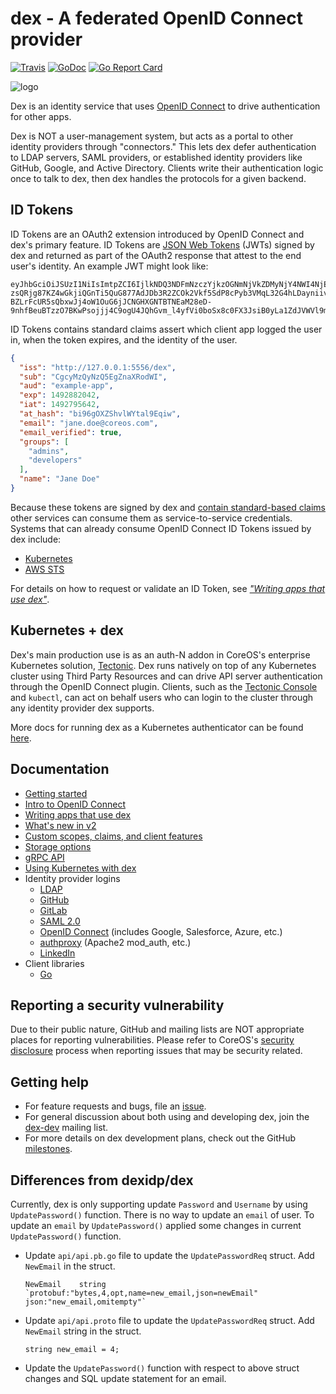 # dex - A federated OpenID Connect provider

[![Travis](https://api.travis-ci.org/coreos/dex.svg)](https://travis-ci.org/coreos/dex)
[![GoDoc](https://godoc.org/github.com/coreos/dex?status.svg)](https://godoc.org/github.com/coreos/dex)
[![Go Report Card](https://goreportcard.com/badge/github.com/coreos/dex)](https://goreportcard.com/report/github.com/coreos/dex)

![logo](Documentation/logos/dex-horizontal-color.png)

Dex is an identity service that uses [OpenID Connect][openid-connect] to drive authentication for other apps.

Dex is NOT a user-management system, but acts as a portal to other identity providers through "connectors." This lets dex defer authentication to LDAP servers, SAML providers, or established identity providers like GitHub, Google, and Active Directory. Clients write their authentication logic once to talk to dex, then dex handles the protocols for a given backend.

## ID Tokens

ID Tokens are an OAuth2 extension introduced by OpenID Connect and dex's primary feature. ID Tokens are [JSON Web Tokens][jwt-io] (JWTs) signed by dex and returned as part of the OAuth2 response that attest to the end user's identity. An example JWT might look like:

```
eyJhbGciOiJSUzI1NiIsImtpZCI6IjlkNDQ3NDFmNzczYjkzOGNmNjVkZDMyNjY4NWI4NjE4MGMzMjRkOTkifQ.eyJpc3MiOiJodHRwOi8vMTI3LjAuMC4xOjU1NTYvZGV4Iiwic3ViIjoiQ2djeU16UXlOelE1RWdabmFYUm9kV0kiLCJhdWQiOiJleGFtcGxlLWFwcCIsImV4cCI6MTQ5Mjg4MjA0MiwiaWF0IjoxNDkyNzk1NjQyLCJhdF9oYXNoIjoiYmk5NmdPWFpTaHZsV1l0YWw5RXFpdyIsImVtYWlsIjoiZXJpYy5jaGlhbmdAY29yZW9zLmNvbSIsImVtYWlsX3ZlcmlmaWVkIjp0cnVlLCJncm91cHMiOlsiYWRtaW5zIiwiZGV2ZWxvcGVycyJdLCJuYW1lIjoiRXJpYyBDaGlhbmcifQ.OhROPq_0eP-zsQRjg87KZ4wGkjiQGnTi5QuG877AdJDb3R2ZCOk2Vkf5SdP8cPyb3VMqL32G4hLDayniiv8f1_ZXAde0sKrayfQ10XAXFgZl_P1yilkLdknxn6nbhDRVllpWcB12ki9vmAxklAr0B1C4kr5nI3-BZLrFcUR5sQbxwJj4oW1OuG6jJCNGHXGNTBTNEaM28eD-9nhfBeuBTzzO7BKwPsojjj4C9ogU4JQhGvm_l4yfVi0boSx8c0FX3JsiB0yLa1ZdJVWVl9m90XmbWRSD85pNDQHcWZP9hR6CMgbvGkZsgjG32qeRwUL_eNkNowSBNWLrGNPoON1gMg
```

ID Tokens contains standard claims assert which client app logged the user in, when the token expires, and the identity of the user.

```json
{
  "iss": "http://127.0.0.1:5556/dex",
  "sub": "CgcyMzQyNzQ5EgZnaXRodWI",
  "aud": "example-app",
  "exp": 1492882042,
  "iat": 1492795642,
  "at_hash": "bi96gOXZShvlWYtal9Eqiw",
  "email": "jane.doe@coreos.com",
  "email_verified": true,
  "groups": [
    "admins",
    "developers"
  ],
  "name": "Jane Doe"
}
```

Because these tokens are signed by dex and [contain standard-based claims][standard-claims] other services can consume them as service-to-service credentials. Systems that can already consume OpenID Connect ID Tokens issued by dex include:

* [Kubernetes][kubernetes]
* [AWS STS][aws-sts]

For details on how to request or validate an ID Token, see [_"Writing apps that use dex"_][using-dex].

## Kubernetes + dex

Dex's main production use is as an auth-N addon in CoreOS's enterprise Kubernetes solution, [Tectonic][tectonic]. Dex runs natively on top of any Kubernetes cluster using Third Party Resources and can drive API server authentication through the OpenID Connect plugin. Clients, such as the [Tectonic Console][tectonic-console] and `kubectl`, can act on behalf users who can login to the cluster through any identity provider dex supports.

More docs for running dex as a Kubernetes authenticator can be found [here](Documentation/kubernetes.md).

## Documentation

* [Getting started](Documentation/getting-started.md)
* [Intro to OpenID Connect](Documentation/openid-connect.md)
* [Writing apps that use dex][using-dex]
* [What's new in v2](Documentation/v2.md)
* [Custom scopes, claims, and client features](Documentation/custom-scopes-claims-clients.md)
* [Storage options](Documentation/storage.md)
* [gRPC API](Documentation/api.md)
* [Using Kubernetes with dex](Documentation/kubernetes.md)
* Identity provider logins
  * [LDAP](Documentation/ldap-connector.md)
  * [GitHub](Documentation/github-connector.md)
  * [GitLab](Documentation/gitlab-connector.md)
  * [SAML 2.0](Documentation/saml-connector.md)
  * [OpenID Connect](Documentation/oidc-connector.md) (includes Google, Salesforce, Azure, etc.)
  * [authproxy](Documentation/authproxy.md) (Apache2 mod_auth, etc.)
  * [LinkedIn](Documentation/linkedin-connector.md)
* Client libraries
  * [Go][go-oidc]

## Reporting a security vulnerability

Due to their public nature, GitHub and mailing lists are NOT appropriate places for reporting vulnerabilities. Please
refer to CoreOS's [security disclosure][disclosure] process when reporting issues that may be security related.

## Getting help

* For feature requests and bugs, file an [issue][issues].
* For general discussion about both using and developing dex, join the [dex-dev][dex-dev] mailing list.
* For more details on dex development plans, check out the GitHub [milestones][milestones].

## Differences from dexidp/dex

Currently, dex is only supporting update `Password` and `Username` by using `UpdatePassword()` function. There is no way
to update an `email` of user. To update an `email` by `UpdatePassword()` applied some changes in
current `UpdatePassword()` function.

* Update `api/api.pb.go` file to update the `UpdatePasswordReq` struct. Add `NewEmail` in the struct.
  ```
  NewEmail    string `protobuf:"bytes,4,opt,name=new_email,json=newEmail" json:"new_email,omitempty"`
  ```
* Update `api/api.proto` file to update the `UpdatePasswordReq` struct. Add `NewEmail` string in the struct.
  ```
  string new_email = 4;
  ```
* Update the `UpdatePassword()` function with respect to above struct changes and SQL update statement for an email.

[openid-connect]: https://openid.net/connect/

[standard-claims]: https://openid.net/specs/openid-connect-core-1_0.html#StandardClaims

[using-dex]: Documentation/using-dex.md

[jwt-io]: https://jwt.io/

[kubernetes]: http://kubernetes.io/docs/admin/authentication/#openid-connect-tokens

[aws-sts]: https://docs.aws.amazon.com/STS/latest/APIReference/Welcome.html

[tectonic]: https://tectonic.com/

[tectonic-console]: https://tectonic.com/enterprise/docs/latest/usage/index.html#tectonic-console
[go-oidc]: https://github.com/coreos/go-oidc
[issues]: https://github.com/coreos/dex/issues
[dex-dev]: https://groups.google.com/forum/#!forum/dex-dev
[milestones]: https://github.com/coreos/dex/milestones
[disclosure]: https://coreos.com/security/disclosure/
